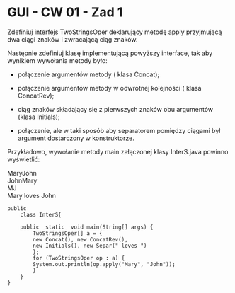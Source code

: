 # GUI - CW 01 - Zad 1

Zdefiniuj interfejs TwoStringsOper deklarujący metodę apply przyjmującą dwa ciągi znaków i zwracającą ciąg znaków.

Następnie zdefiniuj klasę implementującą powyższy interface, tak aby wynikiem wywołania metody było:

-   połączenie argumentów metody ( klasa Concat);
-   połączenie argumentów metody w odwrotnej kolejności ( klasa ConcatRev);

-   ciąg znaków składający się z pierwszych znaków obu argumentów (klasa Initials);
-   połączenie, ale w taki sposób aby separatorem pomiędzy ciągami był argument dostarczony w konstruktorze.

Przykładowo, wywołanie metody main załączonej klasy InterS.java powinno wyświetlić:

MaryJohn<br />
JohnMary<br />
MJ<br />
Mary loves John

    public
	    class InterS{
	    
	    public  static  void main(String[] args) {
		    TwoStringsOper[] a = {
		    new Concat(), new ConcatRev(),
		    new Initials(), new Separ(" loves ")
		    };
		    for (TwoStringsOper op : a) {
		    System.out.println(op.apply("Mary", "John"));
		    }
	    }
    }
